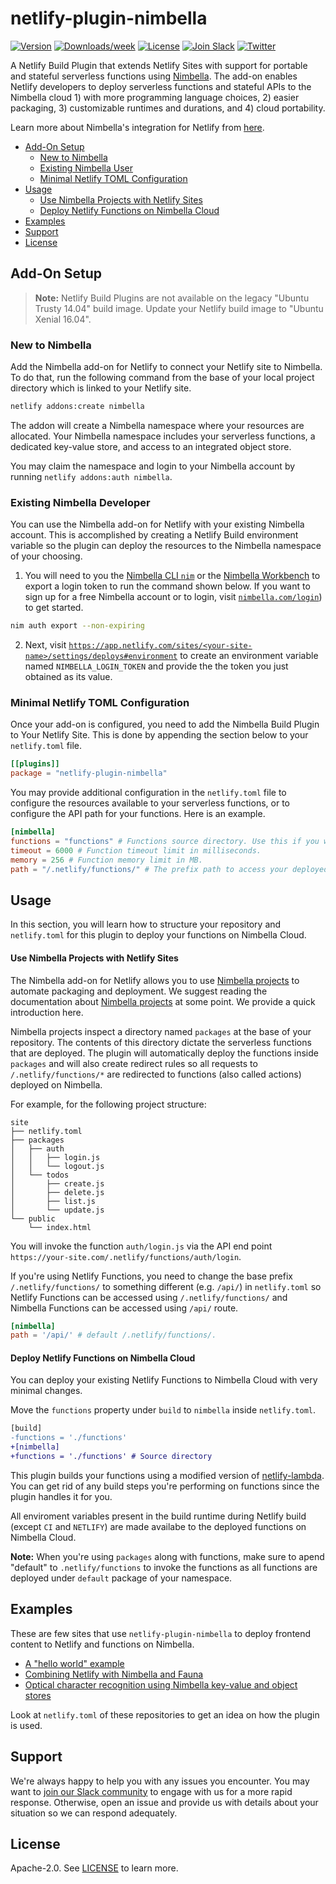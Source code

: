 # netlify-plugin-nimbella

[![Version](https://img.shields.io/npm/v/netlify-plugin-nimbella.svg)](https://npmjs.org/package/netlify-plugin-nimbella)
[![Downloads/week](https://img.shields.io/npm/dw/netlify-plugin-nimbella.svg)](https://npmjs.org/package/netlify-plugin-nimbella)
[![License](https://img.shields.io/badge/license-Apache--2.0-blue.svg)](http://www.apache.org/licenses/LICENSE-2.0)
[![Join Slack](https://img.shields.io/badge/join-slack-9B69A0.svg)](https://nimbella-community.slack.com/)
[![Twitter](https://img.shields.io/twitter/follow/nimbella.svg?style=social&logo=twitter)](https://twitter.com/intent/follow?screen_name=nimbella)

A Netlify Build Plugin that extends Netlify Sites with support for portable and stateful serverless functions using [Nimbella](https://nimbella.com/product/platform). The add-on enables Netlify developers to deploy serverless functions and stateful APIs to the Nimbella cloud 1) with more programming language choices, 2) easier packaging, 3) customizable runtimes and durations, and 4) cloud portability. 

Learn more about Nimbella's integration for Netlify from [here](https://nimbella.com/integrations/netlify).

- [Add-On Setup](#add-on-setup)
  - [New to Nimbella](#new-to-nimbella)
  - [Existing Nimbella User](#existing-nimbella-developer)
  - [Minimal Netlify TOML Configuration](#minimal-netlify-toml-configuration)
- [Usage](#usage)
  - [Use Nimbella Projects with Netlify Sites](#use-nimbella-projects-with-netlify-sites)
  - [Deploy Netlify Functions on Nimbella Cloud](#deploy-netlify-functions-on-nimbella-cloud)
- [Examples](#examples)
- [Support](#support)
- [License](#license)

## Add-On Setup

> **Note:** Netlify Build Plugins are not available on the legacy "Ubuntu Trusty 14.04" build image. Update your Netlify build image to "Ubuntu Xenial 16.04".

### New to Nimbella

Add the Nimbella add-on for Netlify to connect your Netlify site to Nimbella.
To do that, run the following command from the base of your local project directory which is linked to your Netlify site.
```sh
netlify addons:create nimbella
```

The addon will create a Nimbella namespace where your resources are allocated. Your Nimbella namespace includes your serverless functions, a dedicated key-value store, and access to an integrated object store.

You may claim the namespace and login to your Nimbella account by running `netlify addons:auth nimbella`.

### Existing Nimbella Developer

You can use the Nimbella add-on for Netlify with your existing Nimbella account. This is accomplished by creating a Netlify Build environment variable so the plugin can deploy the resources to the Nimbella namespace of your choosing.

1. You will need to you the [Nimbella CLI `nim`](https://nimbella.io/downloads/nim/nim.html) or the [Nimbella Workbench](https://nimbella.io/wb) to export a login token to run the command shown below. If you want to sign up for a free Nimbella account or to login, visit [`nimbella.com/login`](https://nimbella.com/login)) to get started.

```sh
nim auth export --non-expiring
```

2. Next, visit [`https://app.netlify.com/sites/<your-site-name>/settings/deploys#environment`](https://app.netlify.com/sites/<your-site-name>/settings/deploys#environment) to create an environment variable named `NIMBELLA_LOGIN_TOKEN` and provide the the token you just obtained as its value.

### Minimal Netlify TOML Configuration

Once your add-on is configured, you need to add the Nimbella Build Plugin to Your Netlify Site. This is done by appending the section below to your `netlify.toml` file.

```toml
[[plugins]]
package = "netlify-plugin-nimbella"
```

You may provide additional configuration in the `netlify.toml` file to configure the resources available to your serverless functions, or to configure the API path for your functions. Here is an example.

```toml
[nimbella]
functions = "functions" # Functions source directory. Use this if you would like to use Nimbella to deploy your functions.
timeout = 6000 # Function timeout limit in milliseconds.
memory = 256 # Function memory limit in MB.
path = "/.netlify/functions/" # The prefix path to access your deployed packages. Change this if you're using both Netlify Functions and Nimbella for your backend.
```

## Usage

In this section, you will learn how to structure your repository and `netlify.toml` for this plugin to deploy your functions on Nimbella Cloud.

#### Use Nimbella Projects with Netlify Sites

The Nimbella add-on for Netlify allows you to use [Nimbella projects](https://nimbella.io/downloads/nim/nim.html#overview-of-nimbella-projects-actions-and-deployment) to automate packaging and deployment. We suggest reading the documentation about [Nimbella projects](https://nimbella.io/downloads/nim/nim.html#overview-of-nimbella-projects-actions-and-deployment) at some point. We provide a quick introduction here.

Nimbella projects inspect a directory named `packages` at the base of your repository. The contents of this directory dictate the serverless functions that are deployed. The plugin will automatically deploy the functions inside `packages` and will also create redirect rules so all requests to `/.netlify/functions/*` are redirected to functions (also called actions) deployed on Nimbella.

For example, for the following project structure:

```
site
├── netlify.toml
├── packages
│   ├── auth
│   │   ├── login.js
│   │   └── logout.js
│   └── todos
│       ├── create.js
│       ├── delete.js
│       ├── list.js
│       └── update.js
└── public
    └── index.html
```

You will invoke the function `auth/login.js` via the API end point `https://your-site.com/.netlify/functions/auth/login`.

If you're using Netlify Functions, you need to change the base prefix `/.netlify/functions/` to something different (e.g. `/api/`) in `netlify.toml` so Netlify Functions can be accessed using `/.netlify/functions/` and Nimbella Functions can be accessed using `/api/` route.

```toml
[nimbella]
path = '/api/' # default /.netlify/functions/.
```

#### Deploy Netlify Functions on Nimbella Cloud

You can deploy your existing Netlify Functions to Nimbella Cloud with very minimal changes.

Move the `functions` property under `build` to `nimbella` inside `netlify.toml`.

```diff
[build]
-functions = './functions'
+[nimbella]
+functions = './functions' # Source directory
```

This plugin builds your functions using a modified version of [netlify-lambda](https://github.com/netlify/netlify-lambda). You can get rid of any build steps you're performing on functions since the plugin handles it for you.

All enviroment variables present in the build runtime during Netlify build (except `CI` and `NETLIFY`) are made availabe to the deployed functions on Nimbella Cloud.

**Note:** When you're using `packages` along with functions, make sure to apend "default" to `.netlify/functions` to invoke the functions as all functions are deployed under `default` package of your namespace.

## Examples

These are few sites that use `netlify-plugin-nimbella` to deploy frontend content to Netlify and functions on Nimbella.

- [A "hello world" example](https://github.com/nimbella/netlify-plugin-nimbella.netlify.app)
- [Combining Netlify with Nimbella and Fauna](https://github.com/nimbella/netlify-faunadb-example)
- [Optical character recognition using Nimbella key-value and object stores](https://github.com/nimbella/netlify-nimbella-ocr)

Look at `netlify.toml` of these repositories to get an idea on how the plugin is used.

## Support

We're always happy to help you with any issues you encounter. You may want to [join our Slack community](https://nimbella-community.slack.com) to engage with us for a more rapid response. Otherwise, open an issue and provide us with details about your situation so we can respond adequately.

## License

Apache-2.0. See [LICENSE](LICENSE) to learn more.
